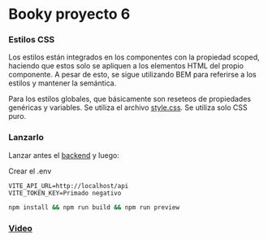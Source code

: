 # Booky proyecto 6

### Estilos CSS

Los estilos están integrados en los componentes con la propiedad scoped, haciendo que estos solo se apliquen a los elementos HTML del propio componente. A pesar de esto, se sigue utilizando BEM para referirse a los estilos y mantener la semántica.

Para los estilos globales, que básicamente son reseteos de propiedades genéricas y variables. Se utiliza el archivo [style.css](https://github.com/F0rno/DWEC-Proyecto-6/blob/master/src/style.css). Se utiliza solo CSS puro.

### Lanzarlo

Lanzar antes el [backend](https://github.com/F0rno/DWES-Proyecto-6) y luego:

Crear el .env

```env
VITE_API_URL=http://localhost/api
VITE_TOKEN_KEY=Primado negativo
```

```bash
npm install && npm run build && npm run preview
```

### [Video](https://drive.google.com/file/d/1moYxvGH5LyO93XUzu_1FvbIgWmxfLjDV/view?usp=drive_link)
